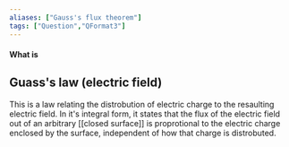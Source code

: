 ```yaml
---
aliases: ["Gauss's flux theorem"]
tags: ["Question","QFormat3"]
---
```


#### What is
## Guass's law (electric field)
This is a law relating the distrobution of electric charge to the resaulting electric field.
In it's integral form, it states that the flux of the electric field out of an arbitrary [[closed surface]] is proprotional to the electric charge enclosed by the surface, independent of how that charge is distrobuted.
